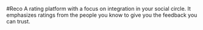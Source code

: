 #Reco
A rating platform with a focus on integration in your social circle. It emphasizes ratings from the people you know to give you the feedback you can trust.
